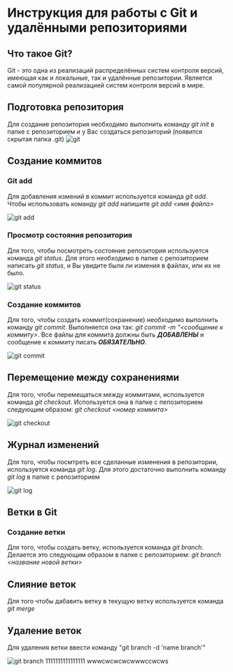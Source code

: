 # Инструкция для работы с Git и удалёнными репозиториями

## Что такое Git?
Git - это одна из реализаций распределённых систем контроля версий, имеющая как и локальные, так и удалённые репозитории. Является самой популярной реализацией систем контроля версий в мире.
## Подготовка репозитория
Для создание репозитория необходимо выполнить команду *git init*  в папке с репозиторием и у Вас создаться репозиторий (появится скрытая папка .git)
![git](https://blog.faradars.org/wp-content/uploads/2020/03/Git-init.jpg) 

## Создание коммитов

### Git add
Для добавления измений в коммит используется команда *git add*. Чтобы использовать команду *git add* напишите *git add <имя файла>*

![git add](https://avatars.mds.yandex.net/get-images-cbir/8321403/LNrvFkndW01ZnFzlxVskrw2057/ocr)

### Просмотр состояния репозитория
Для того, чтобы посмотреть состояние репозитория используется команда *git status*. Для этого необходимо в папке с репозиторием написать *git status*, и Вы увидите были ли измения в файлах, или их не было.

![git status](https://avatars.mds.yandex.net/get-images-cbir/761817/IF4GfPccm4wSFnXh-OBxkg2712/ocr)

### Создание коммитов
Для того, чтобы создать коммит(сохранение) необходимо выполнить команду *git commit*. Выполняется она так: *git commit -m "<сообщение к коммиту>*. Все файлы для коммита должны быть ***ДОБАВЛЕНЫ*** и сообщение к коммиту писать ***ОБЯЗАТЕЛЬНО***.

![git commit](https://avatars.mds.yandex.net/i?id=d2754251cc1f78b307adbcf120f153cb4cec279b-7460122-images-thumbs&n=13)

## Перемещение между сохранениями
Для того, чтобы перемещаться между коммитами, используется команда *git checkout*. Используется она в папке с пепозиторием следующим образом: *git checkout <номер коммита>*

![git checkout](https://avatars.mds.yandex.net/get-images-cbir/6140886/47xoyFlQCweaxijD1a91GA3010/ocr)

## Журнал изменений
Для того, чтобы посмтреть все сделанные изменения в репозитории, используется команда *git log*. Для этого достаточно выполнить команду *git log* в папке с репозиторием

![git log](https://avatars.mds.yandex.net/get-images-cbir/225320/lvgCNjcQLEtXCgCBFFvmJw3182/ocr)

## Ветки в Git

### Создание ветки

Для того, чтобы создать ветку, используется команда *git branch*. Делается это следующим образом в папке с репозиторием: *git branch <название новой ветки>*

## Слияние веток

Для того чтобы дабавить ветку в текущую ветку используется команда *git merge <name branch>*

## Удаление веток
Для удаления ветки ввести команду "git branch -d 'name branch'"

![git branch](https://avatars.mds.yandex.net/get-images-cbir/790415/2jpUBPDixDGdX1T2MstA6w3341/ocr)
1111111111111111 wwwcwcwcwcwwwccwcws